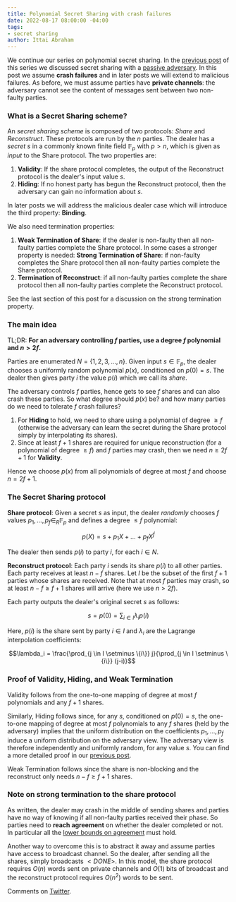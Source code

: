 ```yaml
---
title: Polynomial Secret Sharing with crash failures
date: 2022-08-17 08:00:00 -04:00
tags:
- secret sharing
author: Ittai Abraham
---
```


We continue our series on polynomial secret sharing. In the [previous post](https://decentralizedthoughts.github.io/2020-07-17-polynomial-secret-sharing-and-the-lagrange-basis/) of this series we discussed secret sharing with a [passive adversary](https://decentralizedthoughts.github.io/2019-06-07-modeling-the-adversary/). In this post we assume **crash failures** and in later posts we will extend to malicious failures. As before, we must assume parties have **private channels**: the adversary cannot see the content of messages sent between two non-faulty parties.

### What is a Secret Sharing scheme?

An *secret sharing scheme* is composed of two protocols: *Share* and *Reconstruct*. These protocols are run by the $n$ parties. The dealer has a *secret* $s$ in a commonly known finite field $\mathbb{F}_p$ with $p>n$, which is given as *input* to the Share protocol. The two properties are:

1. **Validity**: If the share protocol completes, the output of the Reconstruct protocol is the dealer's input value $s$.
2. **Hiding**: If no honest party has begun the Reconstruct protocol, then the adversary can gain no information about $s$. 

In later posts we will address the malicious dealer case which will introduce the third property: **Binding**.

We also need termination properties:
1. **Weak Termination of Share**: if the dealer is non-faulty then all non-faulty parties complete the Share protocol.
   In some cases a stronger property is needed:
   **Strong Termination of Share**: if non-faulty completes the Share protocol then all non-faulty parties complete the Share protocol.
3. **Termination of Reconstruct**: if all non-faulty parties complete the share protocol then all non-faulty parties complete the Reconstruct protocol.

See the last section of this post for a discussion on the strong termination property.

### The main idea

TL;DR: **For an adversary controlling $f$ parties, use a degree $f$ polynomial and $n>2f$.**

Parties are enumerated $N=\{1,2,3,\dots,n\}$. Given input $s \in \mathbb{F}_p$, the dealer chooses a uniformly random polynomial $p(x)$, conditioned on $p(0)=s$. The dealer then gives party $i$ the value $p(i)$ which we call its *share*.  

The adversary controls $f$ parties, hence gets to see $f$ shares and can also crash these parties. So what degree should $p(x)$ be? and how many parties do we need to tolerate $f$ crash failures?

1. For **Hiding** to hold, we need to share using a polynomial of degree $\geq f$ (otherwise the adversary can learn the secret during the Share protocol simply by interpolating its shares). 
2. Since at least $f+1$ shares are required for unique reconstruction (for a polynomial of degree $\geq f$) and $f$ parties may crash, then we need $n \geq 2f+1$ for **Validity**.

Hence we choose $p(x)$ from all polynomials of degree at most $f$ and choose $n=2f+1$.

### The Secret Sharing protocol

**Share protocol**:
Given a secret $s$ as input, the dealer *randomly* chooses $f$ values $p_1,\dots,p_{f} \in_R \mathbb{F}_p$ and defines a degree $\le f$ polynomial:

$$p(X)=s+p_1 X + \dots + p_f X^f$$

The dealer then sends $p(i)$ to party $i$, for each $i \in N$.

**Reconstruct protocol**: 
Each party $i$ sends its share $p(i)$ to all other parties. 
Each party receives at least $n-f$ shares. Let $I$ be the subset of the first $f+1$ parties whose shares are received. Note that at most $f$ parties may crash, so at least $n-f \geq f+1$ shares will arrive (here we use $n>2f$). 

Each party outputs the dealer's original secret $s$ as follows:

$$s=p(0)=\sum_{i \in I} \lambda_i p(i)$$

Here, $p(i)$ is the share sent by party $i \in I$ and $\lambda_i$ are the Lagrange interpolation coefficients:

$$\lambda_i = \frac{\prod_{j \in I \setminus \{i\}} j}{\prod_{j \in I \setminus \{i\}} (j-i)}$$

### Proof of Validity, Hiding, and Weak Termination

Validity follows from the one-to-one mapping of degree at most $f$ polynomials and any $f+1$ shares. 

Similarly, Hiding follows since, for any $s$, conditioned on $p(0)=s$, the one-to-one mapping of degree at most $f$ polynomials to any $f$ shares (held by the adversary) implies that the uniform distribution on the coefficients $p_1,\dots,p_f$ induce a uniform distribution on the adversary view. The adversary view is therefore independently and uniformly random, for any value $s$. You can find a more detailed proof in our [previous post](https://decentralizedthoughts.github.io/2020-07-17-polynomial-secret-sharing-and-the-lagrange-basis/).

Weak Termination follows since the share is non-blocking and the reconstruct only needs $n-f \geq f+1$ shares.

### Note on strong termination to the share protocol

As written, the dealer may crash in the middle of sending shares and parties have no way of knowing if all non-faulty parties received their phase. So parties need to **reach agreement** on whether the dealer completed or not. In particular all the [lower bounds on agreement](https://decentralizedthoughts.github.io/2019-12-15-synchrony-uncommitted-lower-bound/) must hold.

Another way to overcome this is to abstract it away and assume parties have access to broadcast channel. So the dealer, after sending all the shares, simply broadcasts $<DONE>$. In this model, the share protocol requires $O(n)$ words sent on private channels and $O(1)$ bits of broadcast and the reconstruct protocol requires $O(n^2)$ words to be sent.



Comments on [Twitter]().

